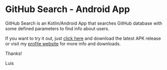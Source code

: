 # GitHub Search - Android App
GitHub Search is an Kotlin/Android App that searches GitHub database with some defined parameters to find info about users.

If you want to try it out, just [click here](https://github.com/appdevcanada/Android_GitHub_Search_App/releases) and download the latest APK release or visit my [profile website](https://appdevcanada.github.io/) for more info and downloads.

Thanks!

Luis
